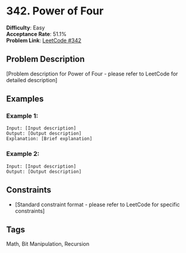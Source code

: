 # 342. Power of Four

**Difficulty**: Easy  
**Acceptance Rate**: 51.1%  
**Problem Link**: [LeetCode #342](https://leetcode.com/problems/power-of-four/)

## Problem Description

[Problem description for Power of Four - please refer to LeetCode for detailed description]

## Examples

### Example 1:
```
Input: [Input description]
Output: [Output description]
Explanation: [Brief explanation]
```

### Example 2:
```
Input: [Input description]
Output: [Output description]
```

## Constraints

- [Standard constraint format - please refer to LeetCode for specific constraints]

## Tags
Math, Bit Manipulation, Recursion